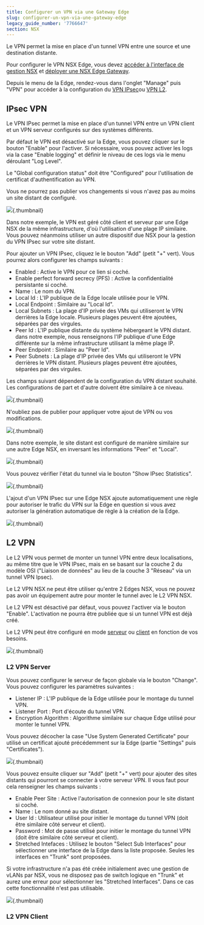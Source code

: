 ```yaml
---
title: Configurer un VPN via une Gateway Edge
slug: configurer-un-vpn-via-une-gateway-edge
legacy_guide_number: '7766647'
section: NSX
---
```


Le VPN permet la mise en place d'un tunnel VPN entre une source et une destination distante.

Pour configurer le VPN NSX Edge, vous devez [accéder à l'interface de gestion NSX](https://pccdocs.ovh.net/pages/viewpage.action?pageId=7766338) et [déployer une NSX Edge Gateway](https://pccdocs.ovh.net/pages/viewpage.action?pageId=7766362).

Depuis le menu de la Edge, rendez-vous dans l'onglet "Manage" puis "VPN" pour accéder à la configuration du [VPN IPsec](#ConfigurerunVPNviauneGatewayEdge-IPsecVPN)ou [VPN L2](#ConfigurerunVPNviauneGatewayEdge-L2VPN).

IPsec VPN
---------

Le VPN IPsec permet la mise en place d'un tunnel VPN entre un VPN client et un VPN serveur configurés sur des systèmes différents.

Par défaut le VPN est désactivé sur la Edge, vous pouvez cliquer sur le bouton "Enable" pour l'activer. Si nécessaire, vous pouvez activer les logs via la case "Enable logging" et définir le niveau de ces logs via le menu déroulant "Log Level".

Le "Global configuration status" doit être "Configured" pour l'utilisation de certificat d'authentification au VPN.

Vous ne pourrez pas publier vos changements si vous n'avez pas au moins un site distant de configuré.

![](images/IpsecHome.PNG){.thumbnail}

Dans notre exemple, le VPN est géré côté client et serveur par une Edge NSX de la même infrastructure, d'où l'utilisation d'une plage IP similaire. Vous pouvez néanmoins utiliser un autre dispositif due NSX pour la gestion du VPN IPsec sur votre site distant.

Pour ajouter un VPN IPsec, cliquez le le bouton "Add" (petit "+" vert). Vous pourrez alors configurer les champs suivants :

- Enabled : Active le VPN pour ce lien si coché.
- Enable perfect forward secrecy (PFS) : Active la confidentialité persistante si coché.
- Name : Le nom du VPN.
- Local Id : L'IP publique de la Edge locale utilisée pour le VPN.
- Local Endpoint : Similaire au "Local Id".
- Local Subnets : La plage d'IP privée des VMs qui utiliseront le VPN derrières la Edge locale. Plusieurs plages peuvent être ajoutées, séparées par des virgules.
- Peer Id : L'IP publique distante du système hébergeant le VPN distant. dans notre exemple, nous renseignons l'IP publique d'une Edge différente sur la même infrastructure utilisant la même plage IP.
- Peer Endpoint : Similaire au "Peer Id".
- Peer Subnets : La plage d'IP privée des VMs qui utiliseront le VPN derrières le VPN distant. Plusieurs plages peuvent être ajoutées, séparées par des virgules.

Les champs suivant dépendent de la configuration du VPN distant souhaité. Les configurations de part et d'autre doivent être similaire à ce niveau.

![](images/AddIpsecVpn.png){.thumbnail}

N'oubliez pas de publier pour appliquer votre ajout de VPN ou vos modifications.

![](images/Publish.PNG){.thumbnail}

Dans notre exemple, le site distant est configuré de manière similaire sur une autre Edge NSX, en inversant les informations "Peer" et "Local".

![](images/EditIpsecVpnPeer.png){.thumbnail}

Vous pouvez vérifier l'état du tunnel via le bouton "Show IPsec Statistics".

![](images/TunnelVpnOk.png){.thumbnail}

L'ajout d'un VPN IPsec sur une Edge NSX ajoute automatiquement une règle pour autoriser le trafic du VPN sur la Edge en question si vous avez autoriser la génération automatique de règle à la création de la Edge.

![](images/IpsecRule.png){.thumbnail}

L2 VPN
------

Le L2 VPN vous permet de monter un tunnel VPN entre deux localisations, au même titre que le VPN IPsec, mais en se basant sur la couche 2 du modèle OSI ("Liaison de données" au lieu de la couche 3 "Réseau" via un tunnel VPN Ipsec).

Le L2 VPN NSX ne peut être utiliser qu'entre 2 Edges NSX, vous ne pouvez pas avoir un équipement autre pour monter le tunnel avec le L2 VPN NSX.

Le L2 VPN est désactivé par défaut, vous pouvez l'activer via le bouton "Enable". L'activation ne pourra être publiée que si un tunnel VPN est déjà créé.

Le L2 VPN peut être configuré en mode [serveur](#ConfigurerunVPNviauneGatewayEdge-L2VPNServer) ou [client](#ConfigurerunVPNviauneGatewayEdge-L2VPNClient) en fonction de vos besoins.

![](images/L2VpnHome.PNG){.thumbnail}

### L2 VPN Server

Vous pouvez configurer le serveur de façon globale via le bouton "Change". Vous pouvez configurer les paramètres suivantes :

- Listener IP : L'IP publique de la Edge utilisée pour le montage du tunnel VPN.
- Listener Port : Port d'écoute du tunnel VPN.
- Encryption Algorithm : Algorithme similaire sur chaque Edge utilisé pour monter le tunnel VPN.

Vous pouvez décocher la case "Use System Generated Certificate" pour utilisé un certificat ajouté précédemment sur la Edge (partie "Settings" puis "Certificates").

![](images/ServerSettings.PNG){.thumbnail}

Vous pouvez ensuite cliquer sur "Add" (petit "+" vert) pour ajouter des sites distants qui pourront se connecter à votre serveur VPN. Il vous faut pour cela renseigner les champs suivants :

- Enable Peer Site : Active l'autorisation de connexion pour le site distant si coché.
- Name : Le nom donné au site distant.
- User Id : Utilisateur utilisé pour initier le montage du tunnel VPN (doit être similaire côté serveur et client).
- Password : Mot de passe utilisé pour initier le montage du tunnel VPN (doit être similaire côté serveur et client).
- Stretched Intefaces : Utilisez le bouton "Select Sub Interfaces" pour sélectionner une interface de la Edge dans la liste proposée. Seules les interfaces en "Trunk" sont proposées.

Si votre infrastructure n'a pas été créée initialement avec une gestion de vLANs par NSX, vous ne disposez pas de switch logique en "Trunk" et aurez une erreur pour sélectionner les "Stretched Interfaces". Dans ce cas cette fonctionnalité n'est pas utilisable.

![](images/AddPeerSite.PNG){.thumbnail}

### L2 VPN Client
